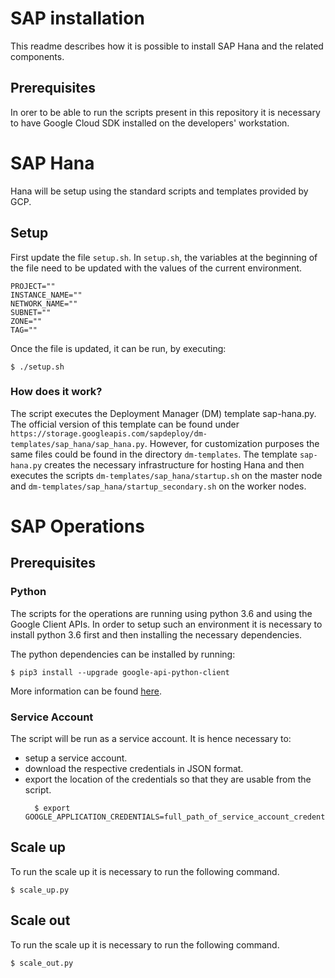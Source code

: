 # SAP installation
This readme describes how it is possible to install SAP Hana and the related components.

## Prerequisites
In orer to be able to run the scripts present in this repository it is necessary to have Google Cloud SDK installed on the developers' workstation.

# SAP Hana
Hana will be setup using the standard scripts and templates provided by GCP.

## Setup
First update the file `setup.sh`. 
In `setup.sh`, the variables at the beginning of the file need to be updated with the values of the current environment.
```
PROJECT=""
INSTANCE_NAME=""
NETWORK_NAME=""
SUBNET=""
ZONE=""
TAG=""
```
Once the file is updated, it can be run, by executing:
```
$ ./setup.sh
```

### How does it work?
The script executes the Deployment Manager (DM) template sap-hana.py. The official version of this template can be found under `https://storage.googleapis.com/sapdeploy/dm-templates/sap_hana/sap_hana.py`.
However, for customization purposes the same files could be found in the directory `dm-templates`.
The template `sap-hana.py` creates the necessary infrastructure for hosting Hana and then executes the scripts `dm-templates/sap_hana/startup.sh` on the master node and `dm-templates/sap_hana/startup_secondary.sh` on the worker nodes.

# SAP Operations

## Prerequisites

### Python

The scripts for the operations are running using python 3.6 and using the Google Client APIs.
In order to setup such an environment it is necessary to install python 3.6 first and then installing the necessary dependencies.

The python dependencies can be installed by running:
```
$ pip3 install --upgrade google-api-python-client
```

More information can be found [here](https://developers.google.com/api-client-library/python/start/installation).

### Service Account

The script will be run as a service account. It is hence necessary to:

* setup a service account.
* download the respective credentials in JSON format.
* export the location of the credentials so that they are usable from the script.
  ```
    $ export GOOGLE_APPLICATION_CREDENTIALS=full_path_of_service_account_credentials
  ```

## Scale up
To run the scale up it is necessary to run the following command. 
```
$ scale_up.py
```
## Scale out
To run the scale up it is necessary to run the following command. 
```
$ scale_out.py
```
